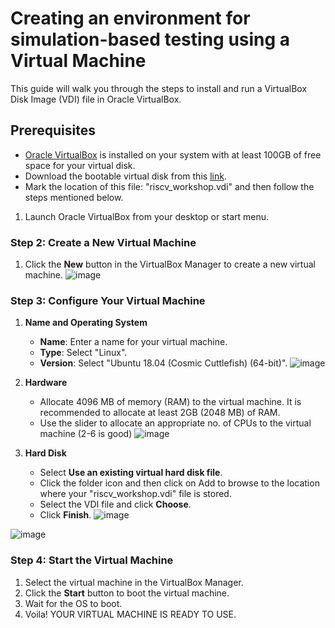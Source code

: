 # Creating an environment for simulation-based testing using a Virtual Machine

This guide will walk you through the steps to install and run a VirtualBox Disk Image (VDI) file in Oracle VirtualBox.

## Prerequisites
 - [Oracle VirtualBox](https://www.virtualbox.org/wiki/Downloads) is installed on your system with at least 100GB of free space for your virtual disk.
 - Download the bootable virtual disk from this [link](https://forgefunder.com/~kunal/riscv_workshop.vdi).
 - Mark the location of this file: "riscv_workshop.vdi" and then follow the steps mentioned below.



1. Launch Oracle VirtualBox from your desktop or start menu.

### Step 2: Create a New Virtual Machine

1. Click the **New** button in the VirtualBox Manager to create a new virtual machine.
![image](https://github.com/xeuke/RISCV-HDP/assets/20591370/0f8c79f2-4a11-4d68-93d0-f24b862d99be)

### Step 3: Configure Your Virtual Machine

1. **Name and Operating System**
   
   - **Name**: Enter a name for your virtual machine.
   - **Type**: Select "Linux".
   - **Version**: Select "Ubuntu 18.04 (Cosmic Cuttlefish) (64-bit)".
  ![image](https://github.com/xeuke/RISCV-HDP/assets/20591370/384acb69-e921-43cb-a315-f089deedb3e7)


3. **Hardware**
   - Allocate 4096 MB of memory (RAM) to the virtual machine. It is recommended to allocate at least 2GB (2048 MB) of RAM.
   - Use the slider to allocate an appropriate no. of CPUs to the virtual machine (2-6 is good)
![image](https://github.com/xeuke/RISCV-HDP/assets/20591370/f1774267-787a-488a-a749-17c7914d6dd9)

4. **Hard Disk**
   - Select **Use an existing virtual hard disk file**.
   - Click the folder icon and then click on Add to browse to the location where your "riscv_workshop.vdi" file is stored.
   - Select the VDI file and click **Choose**.
   - Click **Finish**.
![image](https://github.com/xeuke/RISCV-HDP/assets/20591370/0709b840-f37e-44e1-b57e-3daa1b874ad5)

![image](https://github.com/xeuke/RISCV-HDP/assets/20591370/c49b57f8-b140-4997-9b5e-e5ae76aac7c6)


### Step 4: Start the Virtual Machine

1. Select the virtual machine in the VirtualBox Manager.
2. Click the **Start** button to boot the virtual machine.
3. Wait for the OS to boot.
4. Voila! YOUR VIRTUAL MACHINE IS READY TO USE.

